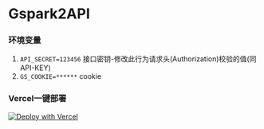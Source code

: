 # Gspark2API

### 环境变量

1. `API_SECRET=123456`  接口密钥-修改此行为请求头(Authorization)校验的值(同API-KEY)
2. `GS_COOKIE=******`  cookie


### Vercel一键部署
[![Deploy with Vercel](https://vercel.com/button)](https://vercel.com/new/clone?repository-url=https://github.com/Luotianyi-0712/Gsk2API)

